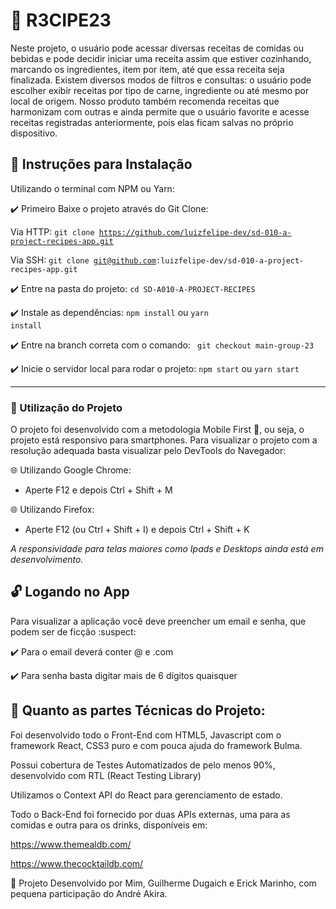 # :tropical_drink: R3CIPE23

Neste projeto, o usuário pode acessar diversas receitas de comidas ou bebidas e pode decidir iniciar uma receita assim que estiver cozinhando, marcando os ingredientes, item por item, até que essa receita seja finalizada. Existem diversos modos de filtros e consultas: o usuário pode escolher exibir receitas por tipo de carne, ingrediente ou até mesmo por local de origem. Nosso produto também recomenda receitas que harmonizam com outras e ainda permite que o usuário favorite e acesse receitas registradas anteriormente, pois elas ficam salvas no próprio dispositivo.

## :pushpin: Instruções para Instalação
Utilizando o terminal com NPM ou Yarn:

:heavy_check_mark: Primeiro Baixe o projeto através do Git Clone:

Via HTTP: <code>git clone https://github.com/luizfelipe-dev/sd-010-a-project-recipes-app.git</code>

Via SSH: <code>git clone git@github.com:luizfelipe-dev/sd-010-a-project-recipes-app.git</code>
 
:heavy_check_mark: Entre na pasta do projeto:
<code>cd SD-A010-A-PROJECT-RECIPES</code>

:heavy_check_mark: Instale as dependências: <code>npm install</code> ou <code>yarn install</code>

:heavy_check_mark: Entre na branch correta com o comando: <code> git checkout main-group-23 </code>

:heavy_check_mark: Inicie o servidor local para rodar o projeto: <code>npm start</code> ou <code>yarn start</code>

----------------------------------------------------------------------------------------
### :pushpin: Utilização do Projeto

O projeto foi desenvolvido com a metodologia Mobile First :iphone:, ou seja, o projeto está responsivo para smartphones.
Para visualizar o projeto com a resolução adequada basta visualizar pelo DevTools do Navegador:

:globe_with_meridians: Utilizando Google Chrome:
- Aperte F12 e depois Ctrl + Shift + M

:globe_with_meridians: Utilizando Firefox:
- Aperte F12 (ou Ctrl + Shift + I) e depois Ctrl + Shift + K

*A responsividade para telas maiores como Ipads e Desktops ainda está em desenvolvimento.*

## :unlock: Logando no App

Para visualizar a aplicação você deve preencher um email e senha, que podem ser de ficção :suspect:

:heavy_check_mark: Para o email deverá conter @ e .com

:heavy_check_mark: Para senha basta digitar mais de 6 dígitos quaisquer

## :hammer: Quanto as partes Técnicas do Projeto:

Foi desenvolvido todo o Front-End com HTML5, Javascript com o framework React, CSS3 puro e com pouca ajuda do framework Bulma.

Possui cobertura de Testes Automatizados de pelo menos 90%, desenvolvido com RTL (React Testing Library)

Utilizamos o Context API do React para gerenciamento de estado.

Todo o Back-End foi fornecido por duas APIs externas, uma para as comidas e outra para os drinks, disponíveis em: 

https://www.themealdb.com/

https://www.thecocktaildb.com/

:man: Projeto Desenvolvido por Mim, Guilherme Dugaich e Erick Marinho, com pequena participação do André Akira.
